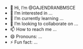 - 👋 Hi, I’m @GAJENDRANBMSCE
- 👀 I’m interested in ...
- 🌱 I’m currently learning ...
- 💞️ I’m looking to collaborate on ...
- 📫 How to reach me ...
- 😄 Pronouns: ...
- ⚡ Fun fact: ...

<!---
GAJENDRANBMSCE/GAJENDRANBMSCE is a ✨ special ✨ repository because its `README.md` (this file) appears on your GitHub profile.
You can click the Preview link to take a look at your changes.
--->
